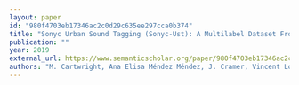 ```yaml
---
layout: paper
id: "980f4703eb17346ac2c0d29c635ee297cca0b374"
title: "Sonyc Urban Sound Tagging (Sonyc-Ust): A Multilabel Dataset From An Urban Acoustic Sensor Network"
publication: ""
year: 2019
external_url: https://www.semanticscholar.org/paper/980f4703eb17346ac2c0d29c635ee297cca0b374
authors: "M. Cartwright, Ana Elisa Méndez Méndez, J. Cramer, Vincent Lostanlen, G. Dove, Ho-Hsiang Wu, Justin Salamon, Oded Nov, J. Bello"
---
```


